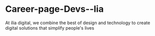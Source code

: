 # Career-page-Devs--lia
At ília digital, we combine the best of design and technology to create digital solutions that simplify people's lives
